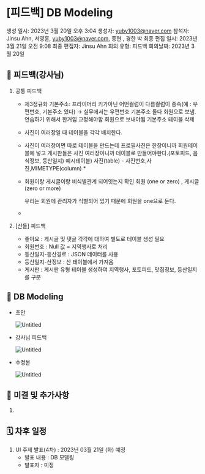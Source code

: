 # [피드백] DB Modeling

생성 일시: 2023년 3월 20일 오후 3:04
생성자: yuby1003@naver.com
참석자: Jinsu Ahn, 서영훈, yuby1003@naver.com, 종현 , 경한 박
최종 편집 일시: 2023년 3월 21일 오전 9:08
최종 편집자: Jinsu Ahn
회의 유형: 피드백
회의날짜: 2023년 3월 20일

## 📜 피드백(강사님)

1. 공통 피드백
    - 제3정규화  기본주소: 프라이머리 키가아닌  어떤컬럼이 다름컬럼이 종속(예 : 우편번호, 기본주소 있다)
    → 실무에서는 우편번호 기본주소 둘다 회원으로 보냄. 연습하기 위해서 한거임 교정해야함 회원으로 보내야됨 기본주소 테이블 삭제
    - 사진이 여러장일 때  테이블을 각각 배치한다.
    - 사진이 여러장이면 따로 테이블을 만드는데
    프로필사진은 한장이니까 회원테이블에 넣고 게시판들은 사진 여러장이니까 테이블로 만들어야한다.(포토피드, 음식정보, 등산일지)
    예시테이블) 사진(table) - 사진번호,사진,MIMETYPE(column) *
    - 회원이랑 게시글이랑 비식별관계 되어잇는지 확인  회원 (one or zero) , 게시글(zero or more)
        
        우리는 회원에 관리자가 식별되어 있기 때문에 회원을 one으로 둔다.
        
    - 

1. [산들] 피드백
    - 좋아요 : 게시글 및 댓글 각각에 대하여 별도로 테이블 생성 필요
    - 회원번호 : Null 값 = 지역행사로 처리
    - 등산일지-등산경로 : JSON 데이터를 사용
    - 등산일지-산정보 : 산 테이블에서 가져옴
    - 게시판 : 게시판 유형 테이블 생성하여 지역행사, 포토피드, 맛집정보, 등산일지를 구분

## 📣 DB Modeling

- 초안
    
    ![Untitled](%5B%E1%84%91%E1%85%B5%E1%84%83%E1%85%B3%E1%84%87%E1%85%A2%E1%86%A8%5D%20DB%20Modeling%204bb2db11c3d54c34a64254302e5dd237/Untitled.png)
    
- 강사님 피드백
    
    ![Untitled](%5B%E1%84%91%E1%85%B5%E1%84%83%E1%85%B3%E1%84%87%E1%85%A2%E1%86%A8%5D%20DB%20Modeling%204bb2db11c3d54c34a64254302e5dd237/Untitled%201.png)
    
- 수정본
    
    ![Untitled](%5B%E1%84%91%E1%85%B5%E1%84%83%E1%85%B3%E1%84%87%E1%85%A2%E1%86%A8%5D%20DB%20Modeling%204bb2db11c3d54c34a64254302e5dd237/Untitled%202.png)
    

## 📝 미결 및 추가사항

1. 

## 🗓️ 차후 일정

1. UI 주제 발표(4차) : 2023년 03월 21일 (화) 예정
    - 발표 내용 : DB 모델링
    - 발표자 : 미정